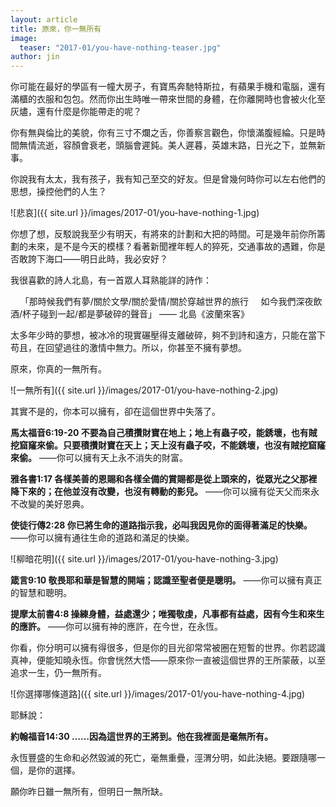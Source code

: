 ```yaml
---
layout: article
title: 原來，你一無所有
image:
  teaser: "2017-01/you-have-nothing-teaser.jpg"
author: jin
---
```

你可能在最好的學區有一幢大房子，有寶馬奔馳特斯拉，有蘋果手機和電腦，還有滿櫃的衣服和包包。然而你出生時唯一帶來世間的身體，在你離開時也會被火化至灰燼，還有什麼是你能帶走的呢？

你有無與倫比的美貌，你有三寸不爛之舌，你善察言觀色，你懷滿腹經綸。只是時間無情流逝，容顏會衰老，頭腦會遲鈍。美人遲暮，英雄末路，日光之下，並無新事。

你說我有太太，我有孩子，我有知己至交的好友。但是曾幾何時你可以左右他們的思想，操控他們的人生？

![悲哀]({{ site.url }}/images/2017-01/you-have-nothing-1.jpg)

你想了想，反駁說我至少有明天，有將來的計劃和大把的時間。可是幾年前你所籌劃的未來，是不是今天的模樣？看著新聞裡年輕人的猝死，交通事故的遇難，你是否敢誇下海口——明日此時，我必安好？

我很喜歡的詩人北島，有一首眾人耳熟能詳的詩作：

    「那時候我們有夢/關於文學/關於愛情/關於穿越世界的旅行
    如今我們深夜飲酒/杯子碰到一起/都是夢破碎的聲音」 —— 北島《波蘭來客》

太多年少時的夢想，被冰冷的現實碾壓得支離破碎，夠不到詩和遠方，只能在當下苟且，在回望過往的激情中無力。所以，你甚至不擁有夢想。

原來，你真的一無所有。

![一無所有]({{ site.url }}/images/2017-01/you-have-nothing-2.jpg)

其實不是的，你本可以擁有，卻在這個世界中失落了。

**馬太福音6:19-20 不要為自己積攢財寶在地上；地上有蟲子咬，能銹壞，也有賊挖窟窿來偷。只要積攢財寶在天上；天上沒有蟲子咬，不能銹壞，也沒有賊挖窟窿來偷。** ——你可以擁有天上永不消失的財富。

**雅各書1:17 各樣美善的恩賜和各樣全備的賞賜都是從上頭來的，從眾光之父那裡降下來的；在他並沒有改變，也沒有轉動的影兒。** ——你可以擁有從天父而來永不改變的美好恩典。

**使徒行傳2:28 你已將生命的道路指示我，必叫我因見你的面得著滿足的快樂。** ——你可以擁有通往生命的道路和滿足的快樂。

![柳暗花明]({{ site.url }}/images/2017-01/you-have-nothing-3.jpg)

**箴言9:10 敬畏耶和華是智慧的開端；認識至聖者便是聰明。** ——你可以擁有真正的智慧和聰明。

**提摩太前書4:8 操練身體，益處還少；唯獨敬虔，凡事都有益處，因有今生和來生的應許。** ——你可以擁有神的應許，在今世，在永恆。

你看，你分明可以擁有得很多，但是你的目光卻常常被圈在短暫的世界。你若認識真神，便能知曉永恆。你會恍然大悟——原來你一直被這個世界的王所蒙蔽，以至追求一生，仍一無所有。

![你選擇哪條道路]({{ site.url }}/images/2017-01/you-have-nothing-4.jpg)

耶穌說：

**約翰福音14:30 ……因為這世界的王將到。他在我裡面是毫無所有。**

永恆豐盛的生命和必然毀滅的死亡，毫無重疊，涇渭分明，如此決絕。要跟隨哪一個，是你的選擇。

願你昨日雖一無所有，但明日一無所缺。